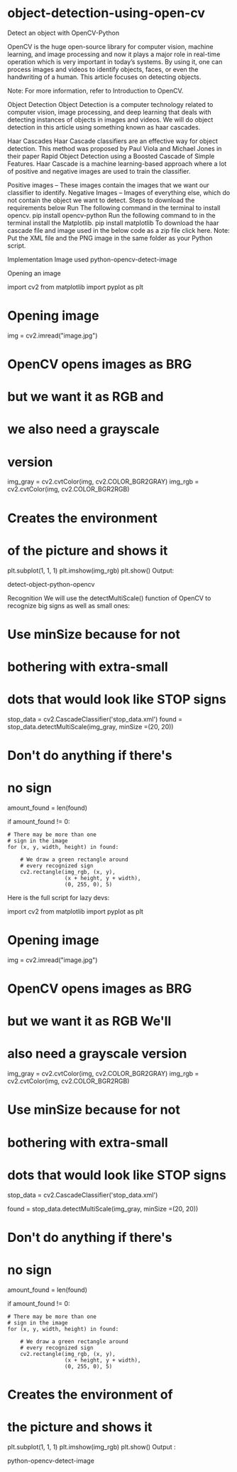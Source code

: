 # object-detection-using-open-cv

Detect an object with OpenCV-Python

OpenCV is the huge open-source library for computer vision, machine learning, and image processing and now it plays a major role in real-time operation which is very important in today’s systems. By using it, one can process images and videos to identify objects, faces, or even the handwriting of a human. This article focuses on detecting objects.

Note: For more information, refer to Introduction to OpenCV.

Object Detection
Object Detection is a computer technology related to computer vision, image processing, and deep learning that deals with detecting instances of objects in images and videos. We will do object detection in this article using something known as haar cascades.

Haar Cascades
Haar Cascade classifiers are an effective way for object detection. This method was proposed by Paul Viola and Michael Jones in their paper Rapid Object Detection using a Boosted Cascade of Simple Features. Haar Cascade is a machine learning-based approach where a lot of positive and negative images are used to train the classifier.

Positive images – These images contain the images that we want our classifier to identify.
Negative Images – Images of everything else, which do not contain the object we want to detect.
Steps to download the requirements below
Run The following command in the terminal to install opencv.
pip install opencv-python
Run the following command to in the terminal install the Matplotlib.
pip install matplotlib
To download the haar cascade file and image used in the below code as a zip file click here.
Note: Put the XML file and the PNG image in the same folder as your Python script.

Implementation
Image used
python-opencv-detect-image

Opening an image

import cv2
from matplotlib import pyplot as plt
   
   
# Opening image
img = cv2.imread("image.jpg")
   
# OpenCV opens images as BRG 
# but we want it as RGB and 
# we also need a grayscale 
# version
img_gray = cv2.cvtColor(img, cv2.COLOR_BGR2GRAY)
img_rgb = cv2.cvtColor(img, cv2.COLOR_BGR2RGB)
   
# Creates the environment 
# of the picture and shows it
plt.subplot(1, 1, 1)
plt.imshow(img_rgb)
plt.show()
Output:

detect-object-python-opencv

Recognition
We will use the detectMultiScale() function of OpenCV to recognize big signs as well as small ones:


# Use minSize because for not 
# bothering with extra-small 
# dots that would look like STOP signs
stop_data = cv2.CascadeClassifier('stop_data.xml')
found = stop_data.detectMultiScale(img_gray, 
                                   minSize =(20, 20))
# Don't do anything if there's 
# no sign
amount_found = len(found)
   
   
if amount_found != 0:
       
    # There may be more than one
    # sign in the image
    for (x, y, width, height) in found:
           
        # We draw a green rectangle around
        # every recognized sign
        cv2.rectangle(img_rgb, (x, y), 
                      (x + height, y + width), 
                      (0, 255, 0), 5)
Here is the full script for lazy devs:


import cv2
from matplotlib import pyplot as plt
   
# Opening image
img = cv2.imread("image.jpg")
   
# OpenCV opens images as BRG 
# but we want it as RGB We'll 
# also need a grayscale version
img_gray = cv2.cvtColor(img, cv2.COLOR_BGR2GRAY)
img_rgb = cv2.cvtColor(img, cv2.COLOR_BGR2RGB)
   
   
# Use minSize because for not 
# bothering with extra-small 
# dots that would look like STOP signs
stop_data = cv2.CascadeClassifier('stop_data.xml')
   
found = stop_data.detectMultiScale(img_gray, 
                                   minSize =(20, 20))
   
# Don't do anything if there's 
# no sign
amount_found = len(found)
   
if amount_found != 0:
       
    # There may be more than one
    # sign in the image
    for (x, y, width, height) in found:
           
        # We draw a green rectangle around
        # every recognized sign
        cv2.rectangle(img_rgb, (x, y), 
                      (x + height, y + width), 
                      (0, 255, 0), 5)
           
# Creates the environment of 
# the picture and shows it
plt.subplot(1, 1, 1)
plt.imshow(img_rgb)
plt.show()
Output :

python-opencv-detect-image
